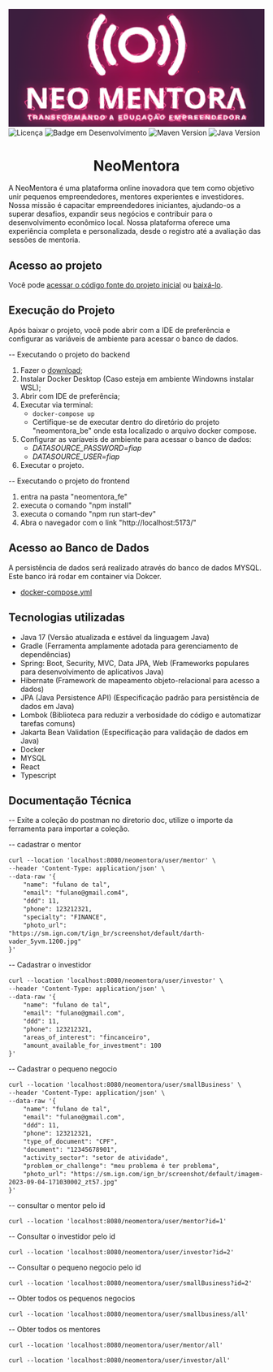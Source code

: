 ![logo.png](doc%2Flogo.png)<br>
![Licença](https://img.shields.io/badge/license-MIT-green)
![Badge em Desenvolvimento](https://img.shields.io/badge/release%20date-july/23-yellow)
![Maven Version](https://img.shields.io/badge/maven-4.0.0-blue)
![Java Version](https://img.shields.io/badge/java-17-blue)

# <h1 align="center">NeoMentora</h1>

A NeoMentora é uma plataforma online inovadora que tem como objetivo unir pequenos empreendedores, mentores experientes
e investidores. Nossa missão é capacitar empreendedores iniciantes, ajudando-os a superar desafios, expandir seus
negócios e contribuir para o desenvolvimento econômico local. Nossa plataforma oferece uma experiência completa e
personalizada, desde o registro até a avaliação das sessões de mentoria.

## Acesso ao projeto

Você pode [acessar o código fonte do projeto inicial](https://github.com/rickparra/NeoMentora)
ou [baixá-lo](https://github.com/rickparra/NeoMentora/archive/refs/heads/main.zip).

## Execução do Projeto

Após baixar o projeto, você pode abrir com a IDE de preferência e configurar as variáveis de ambiente para acessar o
banco de dados.

-- Executando o projeto do backend
1. Fazer o [download](https://github.com/Luzeraaa/postech/archive/refs/heads/main.zip);
2. Instalar Docker Desktop (Caso esteja em ambiente Windowns instalar WSL);
2. Abrir com IDE de preferência;
3. Executar via terminal:
    * `docker-compose up`
    * Certifique-se de executar dentro do diretório do projeto "neomentora_be" onde esta localizado o arquivo docker
      compose.
4. Configurar as varíaveis de ambiente para acessar o banco de dados:
    * _DATASOURCE_PASSWORD=fiap_
    * _DATASOURCE_USER=fiap_
5. Executar o projeto.

-- Executando o projeto do frontend

1. entra na pasta "neomentora_fe"
2. executa o comando "npm install"
3. executa o comando "npm run start-dev"
4. Abra o navegador com o link "http://localhost:5173/"

## Acesso ao Banco de Dados

A persistência de dados será realizado através do banco de dados MYSQL. Este banco irá rodar em container via
Dokcer.

* [docker-compose.yml](watchwatt/docker-compose.yml)

## Tecnologias utilizadas

- Java 17 (Versão atualizada e estável da linguagem Java)
- Gradle (Ferramenta amplamente adotada para gerenciamento de dependências)
- Spring: Boot, Security, MVC, Data JPA, Web (Frameworks populares para desenvolvimento de aplicativos Java)
- Hibernate (Framework de mapeamento objeto-relacional para acesso a dados)
- JPA (Java Persistence API) (Especificação padrão para persistência de dados em Java)
- Lombok (Biblioteca para reduzir a verbosidade do código e automatizar tarefas comuns)
- Jakarta Bean Validation (Especificação para validação de dados em Java)
- Docker
- MYSQL
- React
- Typescript


## Documentação Técnica

-- Exite a coleção do postman no diretorio doc, utilize o importe da ferramenta para importar a coleção.

-- cadastrar o mentor
```
curl --location 'localhost:8080/neomentora/user/mentor' \
--header 'Content-Type: application/json' \
--data-raw '{
    "name": "fulano de tal",
    "email": "fulano@gmail.com4",
    "ddd": 11,
    "phone": 123212321,
    "specialty": "FINANCE",
    "photo_url": "https://sm.ign.com/t/ign_br/screenshot/default/darth-vader_5yvm.1200.jpg"
}'

```
-- Cadastrar o investidor
````
curl --location 'localhost:8080/neomentora/user/investor' \
--header 'Content-Type: application/json' \
--data-raw '{
    "name": "fulano de tal",
    "email": "fulano@gmail.com",
    "ddd": 11,
    "phone": 123212321,
    "areas_of_interest": "fincanceiro",
    "amount_available_for_investment": 100
}'
````

-- Cadastrar o pequeno negocio
````
curl --location 'localhost:8080/neomentora/user/smallBusiness' \
--header 'Content-Type: application/json' \
--data-raw '{
    "name": "fulano de tal",
    "email": "fulano@gmail.com",
    "ddd": 11,
    "phone": 123212321,
    "type_of_document": "CPF",
    "document": "12345678901",
    "activity_sector": "setor de atividade",
    "problem_or_challenge": "meu problema é ter problema",
    "photo_url": "https://sm.ign.com/ign_br/screenshot/default/imagem-2023-09-04-171030002_zt57.jpg"
}'

````
-- consultar o mentor pelo id
````
curl --location 'localhost:8080/neomentora/user/mentor?id=1'

````
-- Consultar o investidor pelo id
````
curl --location 'localhost:8080/neomentora/user/investor?id=2'
````
-- Consultar o pequeno negocio pelo id
````
curl --location 'localhost:8080/neomentora/user/smallBusiness?id=2'
````
-- Obter todos os pequenos negocios
````
curl --location 'localhost:8080/neomentora/user/smallbusiness/all'
````
-- Obter todos os mentores
````
curl --location 'localhost:8080/neomentora/user/mentor/all'
````
````
curl --location 'localhost:8080/neomentora/user/investor/all'
````